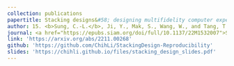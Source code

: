 ```yaml
---
collection: publications
papertitle: Stacking designs&#58; designing multifidelity computer experiments with target predictive accuracy
author: 15. <b>Sung, C.-L.</b>, Ji, Y., Mak, S., Wang, W., and Tang, T. (2024)
journal: <a href="https://epubs.siam.org/doi/full/10.1137/22M1532007">SIAM/ASA Journal on Uncertainty Quantification</a>, 12(1), 157-181.
link: 'https://arxiv.org/abs/2211.00268'
github: 'https://github.com/ChihLi/StackingDesign-Reproducibility'
slides: 'https://chihli.github.io/files/stacking_design_slides.pdf'
---
```

